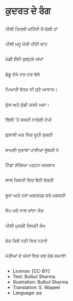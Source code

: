 # ਕੁਦਰਤ ਦੇ ਰੰਗ

##
ਨੀਲੀ ਤਿਤਲੀ ਕਹਿੰਦੀ ਮੈਂ ਚੱਲੀ ਹਾਂ 

##
ਪੀਲੀ ਮਧੂ ਮੱਖੀ ਪੀਂਦੀ ਚਾਹ 

##
ਮੱਛੀ ਸੌਂਦੀ ਖੁਲ੍ਹਕੇ ਅੱਖਾਂ 

##
ਡੱਡੂ ਦੇਖੋ ਟਰ-ਟਰ ਬੋਲੇ 

##
ਪਿਆਰੀ ਬੱਤਖ਼ ਦੀ ਸੁਣੋ ਆਵਾਜ਼।

##
ਫੁੱਲ ਅਤੇ ਸੁੰਡੀ ਕਰਦੇ ਮਜ਼ਾ।

##
ਬਿੱਲੀ ‘ਤੇ ਸਜਦੀ ਨਾਰੰਗੀ ਟੋਪੀ 

##
ਗੁਲਾਬੀ ਘਰ ਵਿਚ ਚੂਹੀ ਲੁਕਦੀ 

##
ਜਾਮਣੀ ਜੁਰਾਬਾਂ ਪਾਈਆਂ ਲੂੰਬੜੀ ਨੇ 

##
ਟਿੱਡਾ ਲੱਗਿਆ ਪੜ੍ਹਨ ਅਖ਼ਬਾਰ 

##
ਲਾਲ ਕਿਸ਼ਤੀ ਵਿਚ ਬੈਠੀ ਬੱਕਰੀ 

##
ਭੂਰਾ ਅਤੇ ਹਰਾ ਮਗਰਮੱਛ ਕਰੇ ਮਸ਼ਕਰੀ 

##
ਸੱਪ ਮਜ਼ੇ ਨਾਲ ਖਾਂਦਾ ਕੇਕ 

##
ਪੀਲੀ ਮੁਰਗੀ ਲਿਖਦੀ ਲੇਖ 

##
ਸ਼ੇਰ ਕਿਵੇਂ ਨਦੀ ਵਿਚ ਨਹਾਏ 

##
ਮੇਰੀਆਂ ਦੋ ਅੱਖਾਂ ਵਿਚ ਸਭ ਰੰਗ ਸਮਾਏ! 

##
* License: [CC-BY]
* Text: Bulbul Sharma
* Illustration: Bulbul Sharma
* Translation: S. Waqeel
* Language: pa
